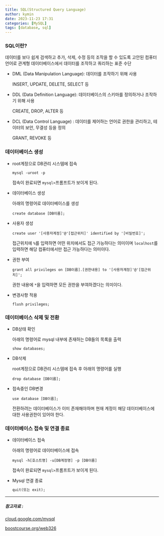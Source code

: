 ```yaml
---
title: SQL(Structured Query Language)
author: kymin
date: 2023-11-23 17:31
categories: [MySQL]
tags: [database, sql]
---
```



### SQL이란?

데이터를 보다 쉽게 검색하고 추가, 삭제, 수정 등의 조작을 할 수 있도록 고안된 컴퓨터 언어로 관계형 데이터베이스에서 데이터를 조작하고 쿼리하는 표준 수단

- DML (Data Manipulation Language): 데이터를 조작하기 위해 사용

  INSERT, UPDATE, DELETE, SELECT 등

- DDL (Data Definition Language): 데이터베이스의 스키마를 정의하거나 조작하기 위해 사용

  CREATE, DROP, ALTER 등

- DCL (Data Control Language) : 데이터를 제어하는 언어로 권한을 관리하고, 테이터의 보안, 무결성 등을 정의

  GRANT, REVOKE 등

### 데이터베이스 생성

- root계정으로 DB관리 시스템에 접속

  ```shell
  mysql -uroot -p
  ```

  접속이 완료되면 `mysql>`프롬프트가 보이게 된다.

- 데이터베이스 생성

  아래의 명령어로 데이터베이스를 생성

  ```shell
  create database [DB이름];
  ```

- 사용자 생성

  ```shell
  create user '[사용자계정]'@'[접근위치]' identified by '[비밀번호]';
  ```

  접근위치에 `%`를 입력하면 어떤 위치에서도 접근 가능하다는 의미이며 `localhost`를 입력하면 해당 컴퓨터에서만 접근 가능하다는 의미이다.

- 권한 부여

  ```shell
  grant all privileges on [DB이름].[권한내용] to '[사용자계정]'@'[접근위치]';
  ```

  권한 내용에 `*`을 입력하면 모든 권한을 부여하겠다는 의미이다.

- 변경사항 적용

  ```shell
  flush privileges;
  ```

### 데이터베이스 삭제 및 전환

- DB상태 확인

  아래의 명령어로 mysql 내부에 존재하는 DB들의 목록을 출력

  ```shell
  show databases;
  ```

- DB삭제

  root계정으로 DB관리 시스템에 접속 후 아래의 명령어를 실행

  ```shell
  drop database [DB이름];
  ```

- 접속중인 DB변경

  ```shell
  use database [DB이름];
  ```

  전환하려는 데이터베이스가 이미 존재해야하며 현재 계정이 해당 데이터베이스에 대한 사용권한이 있어야 한다.

### 데이터베이스 접속 및 연결 종료

- 데이터베이스 접속

  아래의 명령어로 데이터베이스에 접속

  ```shell
  mysql -h[호스트명] -u[DB계정명] -p [DB이름]
  ```

  접속이 완료되면 `mysql>`프롬프트가 보이게 된다.

- Mysql 연결 종료

  ```sql
  quit(또는 exit);
  ```
  
  

-----

##### 참고자료 : 

[cloud.google.com/mysql](https://cloud.google.com/mysql?hl=ko)

[boostcourse.org/web326](https://www.boostcourse.org/web326/)

